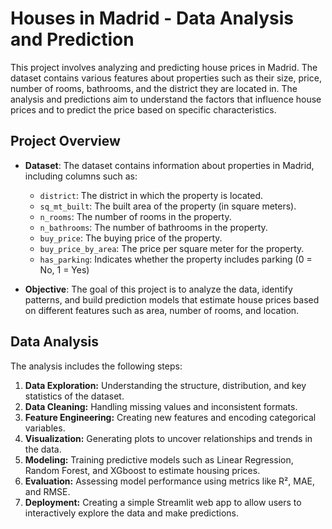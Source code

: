 # Houses in Madrid - Data Analysis and Prediction

This project involves analyzing and predicting house prices in Madrid. The dataset contains various features about properties such as their size, price, number of rooms, bathrooms, and the district they are located in. The analysis and predictions aim to understand the factors that influence house prices and to predict the price based on specific characteristics.

## Project Overview

- **Dataset**: The dataset contains information about properties in Madrid, including columns such as:
  - `district`: The district in which the property is located.
  - `sq_mt_built`: The built area of the property (in square meters).
  - `n_rooms`: The number of rooms in the property.
  - `n_bathrooms`: The number of bathrooms in the property.
  - `buy_price`: The buying price of the property.
  - `buy_price_by_area`: The price per square meter for the property.
  - `has_parking`: Indicates whether the property includes parking (0 = No, 1 = Yes)

- **Objective**: The goal of this project is to analyze the data, identify patterns, and build prediction models that estimate house prices based on different features such as area, number of rooms, and location.

## Data Analysis

The analysis includes the following steps:

1. **Data Exploration:** Understanding the structure, distribution, and key statistics of the dataset.  
2. **Data Cleaning:** Handling missing values and inconsistent formats.  
3. **Feature Engineering:** Creating new features and encoding categorical variables.  
4. **Visualization:** Generating plots to uncover relationships and trends in the data.  
5. **Modeling:** Training predictive models such as Linear Regression, Random Forest, and XGboost to estimate housing prices.  
6. **Evaluation:** Assessing model performance using metrics like R², MAE, and RMSE.  
7. **Deployment:** Creating a simple Streamlit web app to allow users to interactively explore the data and make predictions.
   
